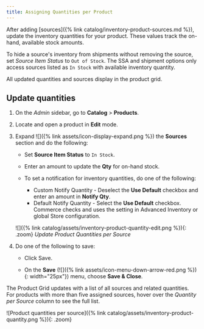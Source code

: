 ```yaml
---
title: Assigning Quantities per Product
---
```


After adding [sources]({% link catalog/inventory-product-sources.md %}), update the inventory quantities for your product. These values track the on-hand, available stock amounts.

To hide a source's inventory from shipments without removing the source, set _Source Item Status_ to `Out of Stock`. The SSA and shipment options only access sources listed as `In Stock` with available inventory quantity.

All updated quantities and sources display in the product grid.

## Update quantities

1. On the _Admin_ sidebar, go to **Catalog** > **Products**.

1. Locate and open a product in **Edit** mode.

1. Expand ![]({% link assets/icon-display-expand.png %}) the **Sources** section and do the following:

   - Set **Source Item Status** to `In Stock`.

   - Enter an amount to update the **Qty** for on-hand stock.

   - To set a notification for inventory quantities, do one of the following:

      - Custom Notify Quantity - Deselect the **Use Default** checkbox and enter an amount in **Notify Qty**.
      - Default Notify Quantity - Select the **Use Default** checkbox. Commerce checks and uses the setting in Advanced Inventory or global Store configuration.

    ![]({% link catalog/assets/inventory-product-quantity-edit.png %}){: .zoom}
    _Update Product Quantities per Source_

1. Do one of the following to save:

   - Click <span class="btn">Save</span>.

   - On the **Save** (![]({% link assets/icon-menu-down-arrow-red.png %}){: width="25px"}) menu, choose **Save & Close**.

The Product Grid updates with a list of all sources and related quantities. For products with more than five assigned sources, hover over the _Quantity per Source_ column to see the full list.

![Product quantities per source]({% link catalog/assets/inventory-product-quantity.png %}){: .zoom}

